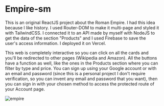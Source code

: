 # Empire-sm

This is an original ReactJS project about the Roman Empire. I had this idea because I like history. I used Router-DOM to make it multi-page and styled it with TailwindCSS. I connected it to an API made by myself with NodeJS to get the data of the section "Products" and I used Firebase to save the user's access information. I deployed it on Vercel. 

This web is completely interactive so you can click on all the cards and you'll be redirected to other pages (Wikipedia and Amazon). All the buttons have a function as well, like the ones in the Products section where you can filter by type and price. You can sign up using your Google account or with an email and password (since this is a personal project I don't require verification, so you can invent any email and password that you want), then you can sign in with your chosen method to access the protected route of your Account page.

![empire](https://github.com/SALVADORPOETA/Empire-sm/assets/71913145/cc4697d7-4a53-4919-bb8e-6979b38030db)
